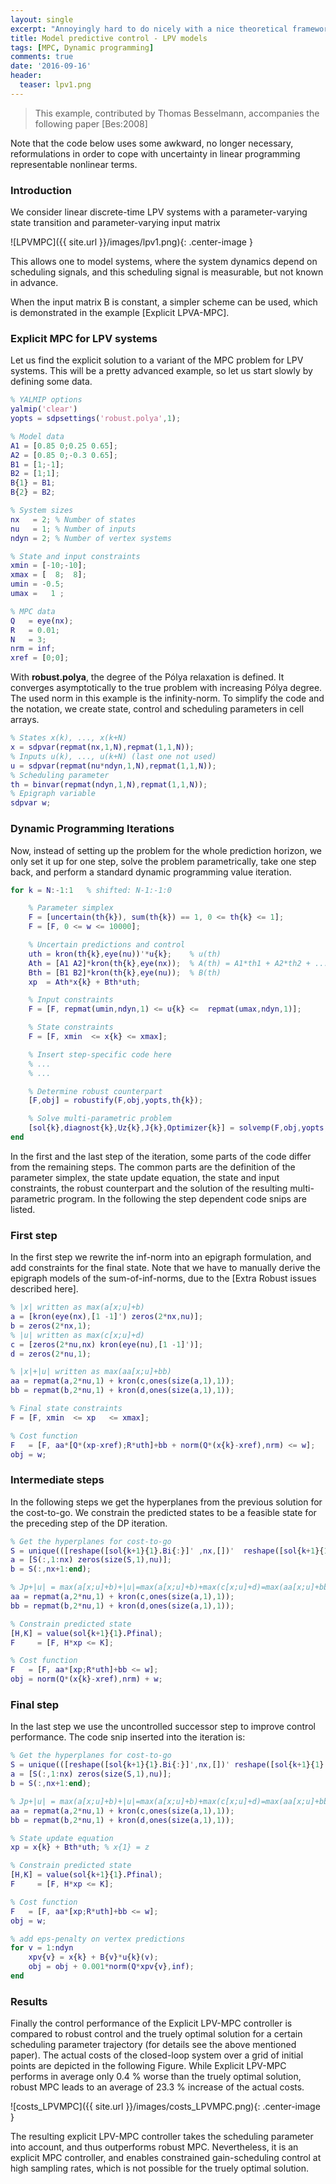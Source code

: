 ```yaml
---
layout: single
excerpt: "Annoyingly hard to do nicely with a nice theoretical framework. Let's try dynamic programming."
title: Model predictive control - LPV models
tags: [MPC, Dynamic programming]
comments: true
date: '2016-09-16'
header:
  teaser: lpv1.png
---
```


> This example, contributed by Thomas Besselmann, accompanies the following paper [Bes:2008]

Note that the code below uses some awkward, no longer necessary, reformulations in order to cope with uncertainty in linear programming representable nonlinear terms.

### Introduction

We consider linear discrete-time LPV systems with a
parameter-varying state transition and parameter-varying input matrix

![LPVMPC]({{ site.url }}/images/lpv1.png){: .center-image }

This allows one to model systems, where the system dynamics depend on scheduling signals, and this scheduling signal is measurable, but not known in advance.

When the input matrix B is constant, a simpler scheme can be used, which is demonstrated in the example [Explicit LPVA-MPC].

### Explicit MPC for LPV systems

Let us find the explicit solution to a variant of the MPC problem for LPV systems. This will be a pretty advanced example, so let us start slowly by defining some data.

````matlab
% YALMIP options
yalmip('clear')
yopts = sdpsettings('robust.polya',1);

% Model data
A1 = [0.85 0;0.25 0.65];
A2 = [0.85 0;-0.3 0.65];
B1 = [1;-1];
B2 = [1;1];
B{1} = B1;
B{2} = B2;

% System sizes
nx   = 2; % Number of states
nu   = 1; % Number of inputs
ndyn = 2; % Number of vertex systems

% State and input constraints
xmin = [-10;-10];
xmax = [  8;  8];
umin = -0.5;
umax =   1 ;

% MPC data
Q   = eye(nx);
R   = 0.01;
N   = 3;
nrm = inf;
xref = [0;0];
````

With **robust.polya**, the degree of the Pólya relaxation is defined. It converges asymptotically to the true problem with increasing Pólya degree. The used norm in this example is the infinity-norm. To simplify the code and the notation, we create state, control and scheduling parameters in cell arrays.

````matlab
% States x(k), ..., x(k+N)
x = sdpvar(repmat(nx,1,N),repmat(1,1,N));
% Inputs u(k), ..., u(k+N) (last one not used)
u = sdpvar(repmat(nu*ndyn,1,N),repmat(1,1,N));
% Scheduling parameter
th = binvar(repmat(ndyn,1,N),repmat(1,1,N));
% Epigraph variable
sdpvar w;
````

### Dynamic Programming Iterations

Now, instead of setting up the problem for the whole prediction horizon, we only set it up for one step, solve the problem parametrically, take one step back, and perform a standard dynamic programming value iteration.

````matlab
for k = N:-1:1   % shifted: N-1:-1:0

    % Parameter simplex
    F = [uncertain(th{k}), sum(th{k}) == 1, 0 <= th{k} <= 1];
    F = [F, 0 <= w <= 10000];

    % Uncertain predictions and control
    uth = kron(th{k},eye(nu))'*u{k};    % u(th)
    Ath = [A1 A2]*kron(th{k},eye(nx));  % A(th) = A1*th1 + A2*th2 + ...
    Bth = [B1 B2]*kron(th{k},eye(nu));  % B(th)    
    xp  = Ath*x{k} + Bth*uth;

    % Input constraints
    F = [F, repmat(umin,ndyn,1) <= u{k} <=  repmat(umax,ndyn,1)];

    % State constraints
    F = [F, xmin  <= x{k} <= xmax];

    % Insert step-specific code here
    % ...
    % ...

    % Determine robust counterpart
    [F,obj] = robustify(F,obj,yopts,th{k});

    % Solve multi-parametric problem
    [sol{k},diagnost{k},Uz{k},J{k},Optimizer{k}] = solvemp(F,obj,yopts,x{k},u{k});
end
````

In the first and the last step of the iteration, some parts of the code differ from the remaining steps. The common parts are the definition of the parameter simplex, the state update equation, the state and input constraints, the robust counterpart and the solution of the resulting multi-parametric program. In the following the step dependent code snips are listed.

### First step

In the first step we rewrite the inf-norm into an epigraph formulation, and add constraints for the final state. Note that we have to manually derive the epigraph models of the sum-of-inf-norms, due to the [Extra Robust issues described here].

````matlab
% |x| written as max(a[x;u]+b)
a = [kron(eye(nx),[1 -1]') zeros(2*nx,nu)];
b = zeros(2*nx,1);
% |u| written as max(c[x;u]+d)
c = [zeros(2*nu,nx) kron(eye(nu),[1 -1]')];
d = zeros(2*nu,1);

% |x|+|u| written as max(aa[x;u]+bb)
aa = repmat(a,2*nu,1) + kron(c,ones(size(a,1),1));
bb = repmat(b,2*nu,1) + kron(d,ones(size(a,1),1));

% Final state constraints
F = [F, xmin  <= xp   <= xmax];

% Cost function
F   = [F, aa*[Q*(xp-xref);R*uth]+bb + norm(Q*(x{k}-xref),nrm) <= w];
obj = w;
````

### Intermediate steps

In the following steps we get the hyperplanes from the previous solution for the cost-to-go. We constrain the predicted states to be a feasible state for the preceding step of the DP iteration.

````matlab
% Get the hyperplanes for cost-to-go
S = unique(([reshape([sol{k+1}{1}.Bi{:}]' ,nx,[])'  reshape([sol{k+1}{1}.Ci{:}]' ,[],nu)]),'rows');
a = [S(:,1:nx) zeros(size(S,1),nu)];
b = S(:,nx+1:end);

% Jp+|u| = max(a[x;u]+b)+|u|=max(a[x;u]+b)+max(c[x;u]+d)=max(aa[x;u]+bb)
aa = repmat(a,2*nu,1) + kron(c,ones(size(a,1),1));
bb = repmat(b,2*nu,1) + kron(d,ones(size(a,1),1));

% Constrain predicted state
[H,K] = value(sol{k+1}{1}.Pfinal);
F     = [F, H*xp <= K];

% Cost function
F   = [F, aa*[xp;R*uth]+bb <= w];
obj = norm(Q*(x{k}-xref),nrm) + w;
````

### Final step

In the last step we use the uncontrolled successor step to improve control performance. The code snip inserted into the iteration is:

````matlab
% Get the hyperplanes for cost-to-go
S = unique(([reshape([sol{k+1}{1}.Bi{:}]',nx,[])' reshape([sol{k+1}{1}.Ci{:}]',[],nu)]),'rows');
a = [S(:,1:nx) zeros(size(S,1),nu)];
b = S(:,nx+1:end);

% Jp+|u| = max(a[x;u]+b)+|u|=max(a[x;u]+b)+max(c[x;u]+d)=max(aa[x;u]+bb)
aa = repmat(a,2*nu,1) + kron(c,ones(size(a,1),1));
bb = repmat(b,2*nu,1) + kron(d,ones(size(a,1),1));

% State update equation
xp = x{k} + Bth*uth; % x{1} = z

% Constrain predicted state
[H,K] = value(sol{k+1}{1}.Pfinal);
F     = [F, H*xp <= K];

% Cost function
F   = [F, aa*[xp;R*uth]+bb <= w];
obj = w;

% add eps-penalty on vertex predictions
for v = 1:ndyn
    xpv{v} = x{k} + B{v}*u{k}(v);
    obj = obj + 0.001*norm(Q*xpv{v},inf);
end
````

### Results

Finally the control performance of the Explicit LPV-MPC controller is compared to robust control and the truely optimal solution for a certain scheduling parameter trajectory (for details see the above mentioned paper).
The actual costs of the closed-loop system over a grid of initial points are depicted in the following Figure. While Explicit LPV-MPC performs in average only 0.4 % worse than the truely optimal solution, robust MPC leads to an average of 23.3 % increase of the actual costs.

![costs_LPVMPC]({{ site.url }}/images/costs_LPVMPC.png){: .center-image }

The resulting explicit LPV-MPC controller takes the scheduling parameter into account, and thus outperforms robust MPC. Nevertheless, it is an explicit MPC controller, and enables constrained gain-scheduling control at high sampling rates, which is not possible for the truely optimal solution.
